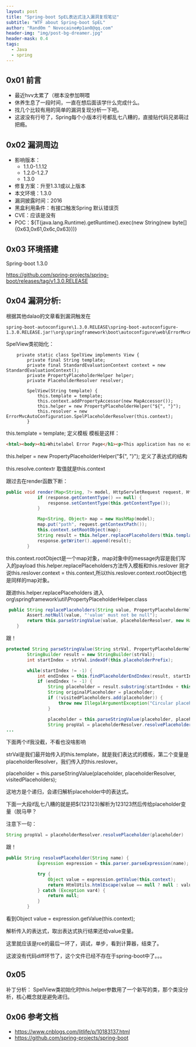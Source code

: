 ```yaml
---
layout: post
title: "Spring-boot SpEL表达式注入漏洞复现笔记"
subtitle: "WTF about Spring-boot SpEL"
author: "Rand0m ^ Novocaine#p1an0@qq.com"
header-img: "img/post-bg-dreamer.jpg"
header-mask: 0.4
tags:
  - Java
  - spring
---
```


0x01 前言
--
- 最近hvv太累了（根本没参加啊喂
- 休养生息了一段时间，一直在想后面该学什么完成什么。
- 找几个比较有用的简单的漏洞复现分析一下吧。
- 这波没有行号了，Spring每个小版本行号都乱七八糟的，直接贴代码兄弟萌过把瘾。

0x02 漏洞周边
--
 - 影响版本：
   - 1.1.0-1.1.12
   - 1.2.0-1.2.7
   - 1.3.0
 - 修复方案：升至1.3.1或以上版本
 - 本文环境：1.3.0
 - 漏洞披露时间：2016
 - 黑盒利用条件：有接口触发Spring 默认错误页
 - CVE：应该是没有
 - POC：${T(java.lang.Runtime).getRuntime().exec(new String(new byte[]{0x63,0x61,0x6c,0x63}))}

0x03 环境搭建
--

Spring-boot 1.3.0

https://github.com/spring-projects/spring-boot/releases/tag/v1.3.0.RELEASE

0x04 漏洞分析:
--
根据其他dalao的文章看到漏洞触发在
```
spring-boot-autoconfigure\1.3.0.RELEASE\spring-boot-autoconfigure-1.3.0.RELEASE.jar!\org\springframework\boot\autoconfigure\web\ErrorMvcAutoConfiguration.class
```
SpelView类初始化：
```
    private static class SpelView implements View {
        private final String template;
        private final StandardEvaluationContext context = new StandardEvaluationContext();
        private PropertyPlaceholderHelper helper;
        private PlaceholderResolver resolver;

        SpelView(String template) {
            this.template = template;
            this.context.addPropertyAccessor(new MapAccessor());
            this.helper = new PropertyPlaceholderHelper("${", "}");
            this.resolver = new ErrorMvcAutoConfiguration.SpelPlaceholderResolver(this.context);
        }
```
this.template = template;
定义模板
模板是这样：
```html
<html><body><h1>Whitelabel Error Page</h1><p>This application has no explicit mapping for /error, so you are seeing this as a fallback.</p><div id='created'>${timestamp}</div><div>There was an unexpected error (type=${error}, status=${status}).</div><div>${message}</div></body></html>
```

this.helper = new PropertyPlaceholderHelper("${", "}");
定义了表达式的结构

this.resolve.contextr 取值就是this.context

跟过去在render函数下断：
```java
public void render(Map<String, ?> model, HttpServletRequest request, HttpServletResponse response) throws Exception {
            if (response.getContentType() == null) {
                response.setContentType(this.getContentType());
            }

            Map<String, Object> map = new HashMap(model);
            map.put("path", request.getContextPath());
            this.context.setRootObject(map);
            String result = this.helper.replacePlaceholders(this.template, this.resolver);
            response.getWriter().append(result);
        }
```
this.context.rootObject是一个map对象，map对象中的message内容是我们写入的payload
this.helper.replacePlaceholders方法传入模板和this.reslover
刚才说this.reslover.context = this.context,所以this.reslover.context.rootObject也是同样的map对象。

跟进this.helper.replacePlaceholders
进入org\springframework\util\PropertyPlaceholderHelper.class

```java
 public String replacePlaceholders(String value, PropertyPlaceholderHelper.PlaceholderResolver placeholderResolver) {
        Assert.notNull(value, "'value' must not be null");
        return this.parseStringValue(value, placeholderResolver, new HashSet());
    }
```
跟！
```java
protected String parseStringValue(String strVal, PropertyPlaceholderHelper.PlaceholderResolver placeholderResolver, Set<String> visitedPlaceholders) {
        StringBuilder result = new StringBuilder(strVal);
        int startIndex = strVal.indexOf(this.placeholderPrefix);

        while(startIndex != -1) {
            int endIndex = this.findPlaceholderEndIndex(result, startIndex);
            if (endIndex != -1) {
                String placeholder = result.substring(startIndex + this.placeholderPrefix.length(), endIndex);
                String originalPlaceholder = placeholder;
                if (!visitedPlaceholders.add(placeholder)) {
                    throw new IllegalArgumentException("Circular placeholder reference '" + placeholder + "' in property definitions");
                }

                placeholder = this.parseStringValue(placeholder, placeholderResolver, visitedPlaceholders);
                String propVal = placeholderResolver.resolvePlaceholder(placeholder);
...
```

下面两个if我没截，不看也没啥影响

strVal是我们最开始传入的this.template，就是我们表达式的模板，第二个变量是placeholderResolver，我们传入的this.reslover。

placeholder = this.parseStringValue(placeholder, placeholderResolver, visitedPlaceholders);

这地方是个递归，会递归解析placeholder中的表达式。

下面一大段if乱七八糟的就是把${123123}解析为123123然后传给placeholder变量（脱马甲？

注意下一句：
```java
String propVal = placeholderResolver.resolvePlaceholder(placeholder)
```

跟！

```java
public String resolvePlaceholder(String name) {
            Expression expression = this.parser.parseExpression(name);

            try {
                Object value = expression.getValue(this.context);
                return HtmlUtils.htmlEscape(value == null ? null : value.toString());
            } catch (Exception var4) {
                return null;
            }
        }
```
看到Object value = expression.getValue(this.context);

解析传入的表达式，取出表达式执行结果还给value变量。

这里就应该是rce的最后一环了，调试，单步，看到计算器，结束了。

这波没有代码diff环节了，这个文件已经不存在于spring-boot中了。。。

0x05 
--
补丁分析：
SpelView类初始化时this.helper参数用了一个新写的类，那个类没分析，核心概念就是避免递归。

0x06 参考文档
--
-  https://www.cnblogs.com/litlife/p/10183137.html
-  https://github.com/spring-projects/spring-boot
